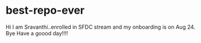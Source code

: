 # best-repo-ever
Hi I am Sravanthi..enrolled in SFDC stream and my onboarding is on Aug 24.
Bye Have a goood day!!!!
